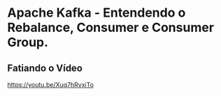 # Apache Kafka - Entendendo o Rebalance, Consumer e Consumer Group.

## Fatiando o Vídeo

https://youtu.be/Xuq7hRvxiTo
